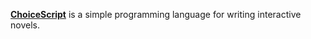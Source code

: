 [**ChoiceScript**](https://www.choiceofgames.com/make-your-own-games/choicescript-intro/) is a simple programming language for writing interactive novels. 